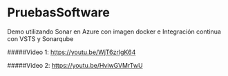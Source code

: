 # PruebasSoftware
Demo utilizando Sonar en Azure con imagen docker e Integración continua con VSTS y Sonarqube

#####Video 1: https://youtu.be/WjT6zrlgK64

#####Video 2: https://youtu.be/HviwGVMrTwU

